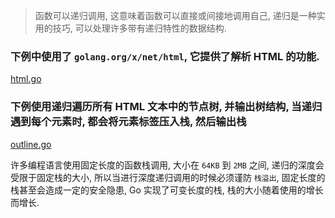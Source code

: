 > 函数可以递归调用, 这意味着函数可以直接或间接地调用自己, 递归是一种实用的技巧, 可以处理许多带有递归特性的数据结构.

### 下例中使用了 `golang.org/x/net/html`, 它提供了解析 HTML 的功能.

[html.go](https://github.com/DestinyWang/gopl.io/blob/master/ch5_function/2_recursion/examples/html.go)

### 下例使用递归遍历所有 HTML 文本中的节点树, 并输出树结构, 当递归遇到每个元素时, 都会将元素标签压入栈, 然后输出栈

[outline.go](https://github.com/DestinyWang/gopl.io/blob/master/ch5_function/2_recursion/examples/outline.go)

许多编程语言使用固定长度的函数栈调用, 大小在 `64KB` 到 `2MB` 之间, 递归的深度会受限于固定栈的大小, 所以当进行深度递归调用的时候必须谨防 `栈溢出`, 固定长度的栈甚至会造成一定的安全隐患, Go 实现了可变长度的栈, 栈的大小随着使用的增长而增长.